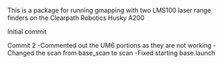 This is a package for running gmapping with two LMS100 laser range finders on the Clearpath Robotics Husky A200

Initial commit

Commit 2
-Commented out the UM6 portions as they are not working
-Changed the scan from base_scan to scan
-Fixed starting base.launch
